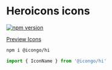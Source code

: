 Heroicons icons
===

[![npm version](https://img.shields.io/npm/v/@icongo/hi.svg)](https://www.npmjs.com/package/@icongo/hi)

[Preview Icons](http://icongo.github.io/#/icons/hi)

```bash
npm i @icongo/hi
```

```jsx
import { IconName } from '@icongo/hi'
```